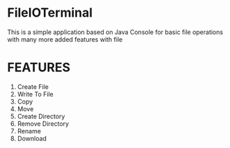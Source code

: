 # FileIOTerminal
This is a simple application based on Java Console for basic file operations with many more added features with file
# FEATURES
<ol type="1.">
  <li>Create File</li>
  <li>Write To File</li>
  <li>Copy</li>
  <li>Move</li>
  <li>Create Directory</li>
  <li>Remove Directory</li>
  <li>Rename</li>
  <li>Download</li>
</ol>
